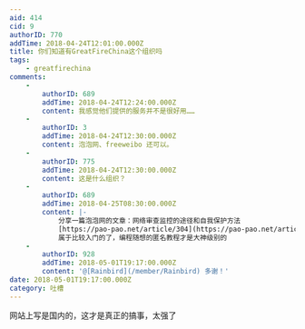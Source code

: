 ```yaml
---
aid: 414
cid: 9
authorID: 770
addTime: 2018-04-24T12:01:00.000Z
title: 你们知道有GreatFireChina这个组织吗
tags:
    - greatfirechina
comments:
    -
        authorID: 689
        addTime: 2018-04-24T12:24:00.000Z
        content: 我感觉他们提供的服务并不是很好用……
    -
        authorID: 3
        addTime: 2018-04-24T12:30:00.000Z
        content: 泡泡网、freeweibo 还可以。
    -
        authorID: 775
        addTime: 2018-04-24T12:30:00.000Z
        content: 这是什么组织？
    -
        authorID: 689
        addTime: 2018-04-25T08:30:00.000Z
        content: |-
            分享一篇泡泡网的文章：网络审查监控的途径和自我保护方法  
            [https://pao-pao.net/article/304](https://pao-pao.net/article/304)  
            属于比较入门的了，编程随想的匿名教程才是大神级别的
    -
        authorID: 928
        addTime: 2018-05-01T19:17:00.000Z
        content: '@[Rainbird](/member/Rainbird) 多谢！'
date: 2018-05-01T19:17:00.000Z
category: 吐槽
---
```


网站上写是国内的，这才是真正的搞事，太强了
